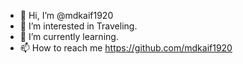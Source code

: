- 👋 Hi, I’m @mdkaif1920
- 👀 I’m interested in Traveling.
- 🌱 I’m currently learning.    
- 📫 How to reach me https://github.com/mdkaif1920

<!---
mdkaif1920/mdkaif1920 is a ✨ special ✨ repository because its `README.md` (this file) appears on your GitHub profile.
You can click the Preview link to take a look at your changes.
--->

